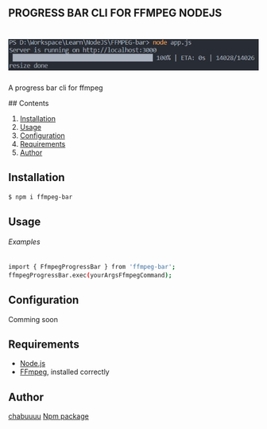 ## PROGRESS BAR CLI FOR FFMPEG NODEJS
<h1 align="center">
   <b>
        <a href="https://github.com/chabuuuu/ffmpeg-progress-bar">
            <img src="https://github.com/chabuuuu/ffmpeg-progress-bar/blob/main/git_image.png?raw=true" /></a><br>
    </b>
</h1>
<p align=""center>A progress bar cli for ffmpeg</p>
## Contents

1. [Installation](#installation)
1. [Usage](#usage)
1. [Configuration](#configuration)
1. [Requirements](#requirements)
1. [Author](#author)


## <a name="installation"/></a> Installation

```bash
$ npm i ffmpeg-bar
```

## <a name="usage"/></a> Usage
###### Examples
```bash
import { FfmpegProgressBar } from 'ffmpeg-bar';
ffmpegProgressBar.exec(yourArgsFfmpegCommand);
```
## <a name="configuration"/></a> Configuration

Comming soon
## <a name="requirements"/></a> Requirements

 - [Node.js](https://nodejs.org/)
 - [FFmpeg](https://ffmpeg.org/), installed correctly
## <a name="author"/></a> Author

[chabuuuu](https://github.com/chabuuuu)
[Npm package](https://www.npmjs.com/package/ffmpeg-bar)